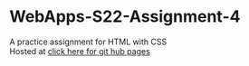# WebApps-S22-Assignment-4
A practice assignment for HTML with CSS
<br>
Hosted at <a href="https://github.com/44-563-Web-Apps-S22/webapps-s22-assignment-4-sravanijakkula/settings/pages">click here for git hub pages</a>
